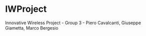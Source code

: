# IWProject
Innovative Wireless Project - Group 3 - Piero Cavalcanti, Giuseppe Giametta, Marco Bergesio
